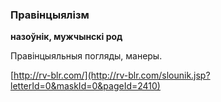 ### Правінцыялізм
**назоўнік, мужчынскі род**

Правінцыяльныя погляды, манеры.

<a rel="author">[http://rv-blr.com/](http://rv-blr.com/slounik.jsp?letterId=0&maskId=0&pageId=2410)</a>
